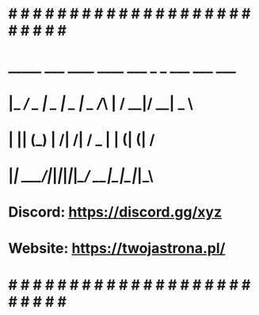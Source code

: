# # # # # # # # # # # # # # # # # # # # # # # # # # #
#   _____ ___  ____  ____  ___  _   _ ___  ___ ___  #
#  |_   _/ _ \|  _ \|  _ \| _ \/_\ | / __|/ __| _ \ #
#    | || (_) |   /|   /|   / _ \| | (__| (__|   / #
#    |_| \___/|_|_\|_|_\|_|_\_/ \_\_|\___|\___|_|_\ #
#                                                  #
#           Discord: https://discord.gg/xyz        #
#           Website: https://twojastrona.pl/       #
# # # # # # # # # # # # # # # # # # # # # # # # # # #
